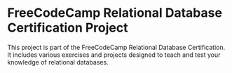 # FreeCodeCamp Relational Database Certification Project

This project is part of the FreeCodeCamp Relational Database Certification. It includes various exercises and projects designed to teach and test your knowledge of relational databases.